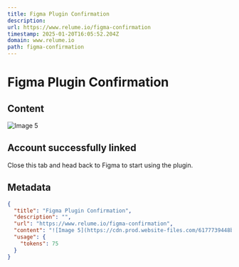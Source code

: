 ```yaml
---
title: Figma Plugin Confirmation
description: 
url: https://www.relume.io/figma-confirmation
timestamp: 2025-01-20T16:05:52.204Z
domain: www.relume.io
path: figma-confirmation
---
```


# Figma Plugin Confirmation



## Content

![Image 5](https://cdn.prod.website-files.com/6177739448baa66404ce1d9c/65b58b6a471ce9630ab3989c_figma%20plugin%20confirmation%20image.svg)

Account successfully linked
---------------------------

Close this tab and head back to Figma to start using the plugin.

## Metadata

```json
{
  "title": "Figma Plugin Confirmation",
  "description": "",
  "url": "https://www.relume.io/figma-confirmation",
  "content": "![Image 5](https://cdn.prod.website-files.com/6177739448baa66404ce1d9c/65b58b6a471ce9630ab3989c_figma%20plugin%20confirmation%20image.svg)\n\nAccount successfully linked\n---------------------------\n\nClose this tab and head back to Figma to start using the plugin.",
  "usage": {
    "tokens": 75
  }
}
```
